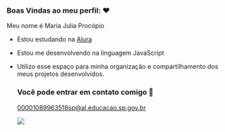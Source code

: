 ### Boas Vindas ao meu perfil: ❤

Meu nome é Maria Julia Procópio

- Estou estudando na [Alura](http://alura.com.br)
- Estou me desenvolvendo na linguagem JavaScript
- Utilizo esse espaço para minha organização e compartilhamento dos meus projetos desenvolvidos.

  ### Você pode entrar em contato comigo 📣

  00001089963518sp@al.educacao.sp.gov.br

  ![](https://media1.tenor.com/m/AmPbq8jP6cAAAAAC/heartbeat.gif)
